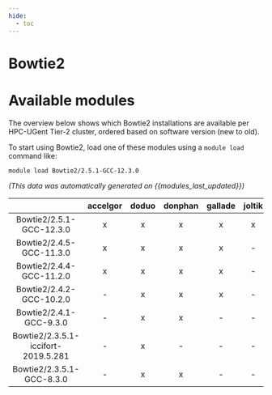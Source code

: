 ```yaml
---
hide:
  - toc
---
```


Bowtie2
=======

# Available modules


The overview below shows which Bowtie2 installations are available per HPC-UGent Tier-2 cluster, ordered based on software version (new to old).

To start using Bowtie2, load one of these modules using a `module load` command like:

```shell
module load Bowtie2/2.5.1-GCC-12.3.0
```

*(This data was automatically generated on {{modules_last_updated}})*  

| |accelgor|doduo|donphan|gallade|joltik|shinx|skitty|
| :---: | :---: | :---: | :---: | :---: | :---: | :---: | :---: |
|Bowtie2/2.5.1-GCC-12.3.0|x|x|x|x|x|x|x|
|Bowtie2/2.4.5-GCC-11.3.0|x|x|x|x|-|-|-|
|Bowtie2/2.4.4-GCC-11.2.0|x|x|x|x|-|-|-|
|Bowtie2/2.4.2-GCC-10.2.0|-|x|x|x|-|-|-|
|Bowtie2/2.4.1-GCC-9.3.0|-|x|x|-|-|-|-|
|Bowtie2/2.3.5.1-iccifort-2019.5.281|-|x|-|-|-|-|-|
|Bowtie2/2.3.5.1-GCC-8.3.0|-|x|x|-|-|-|-|
